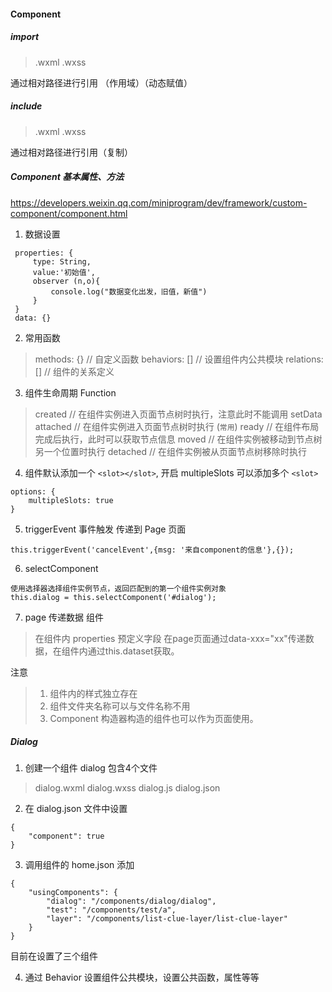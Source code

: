 #### Component

##### import
> .wxml
> .wxss

通过相对路径进行引用 （作用域）（动态赋值）

##### include
> .wxml
> .wxss

通过相对路径进行引用（复制）

##### Component 基本属性、方法
https://developers.weixin.qq.com/miniprogram/dev/framework/custom-component/component.html
1. 数据设置
```
 properties: {
	 type: String, 
	 value:'初始值',
	 observer (n,o){
		 console.log("数据变化出发，旧值，新值")
	 }
 }  
 data: {}
```

2. 常用函数
> methods: {}  // 自定义函数
> behaviors: []  // 设置组件内公共模块
> relations:[]  // 组件的关系定义

3. 组件生命周期 Function
> created  // 在组件实例进入页面节点树时执行，注意此时不能调用 setData
> attached   // 在组件实例进入页面节点树时执行 (`常用`)
> ready  // 在组件布局完成后执行，此时可以获取节点信息
> moved  // 在组件实例被移动到节点树另一个位置时执行
> detached  //  在组件实例被从页面节点树移除时执行


4. 组件默认添加一个 `<slot></slot>`, 开启 multipleSlots 可以添加多个 `<slot>`
```
options: {
	multipleSlots: true
}
```
5. triggerEvent 事件触发 传递到 Page 页面
``` 
this.triggerEvent('cancelEvent',{msg: '来自component的信息'},{});
```
6. selectComponent
```
使用选择器选择组件实例节点，返回匹配到的第一个组件实例对象
this.dialog = this.selectComponent('#dialog');
```
7. page 传递数据 组件
> 在组件内 properties 预定义字段
> 在page页面通过data-xxx="xx"传递数据，在组件内通过this.dataset获取。


注意
> 1. 组件内的样式独立存在
> 2. 组件文件夹名称可以与文件名称不用
> 3. Component 构造器构造的组件也可以作为页面使用。

##### Dialog
1. 创建一个组件 dialog 包含4个文件
>dialog.wxml
>dialog.wxss
>dialog.js
>dialog.json

2. 在 dialog.json 文件中设置
```
{
    "component": true
}
```
3. 调用组件的 home.json 添加

```
{
	"usingComponents": {
		"dialog": "/components/dialog/dialog",
		"test": "/components/test/a",
		"layer": "/components/list-clue-layer/list-clue-layer"
	}
}
```
目前在设置了三个组件<brs>

4. 通过 Behavior 设置组件公共模块，设置公共函数，属性等等